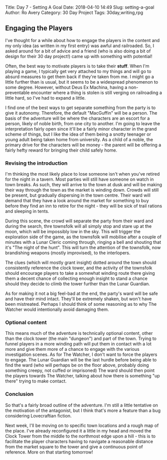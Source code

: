 Title: Day 7 - Setting A Goal
Date: 2018-04-10 14:49
Slug: setting-a-goal
Author: Ro Avery
Category: 30 Day Project
Tags: 30day,writing,rpg

## Engaging the Players

I've thought for a while about how to engage the players in the content and my only idea (as written in my first entry) was awful and railroaded. So, I asked around for a bit of advice and a friend (who is also doing a bit of design for their 30 day project!) came up with something with potential!

Often, the best way to motivate players is to take their **stuff**. When I'm playing a game, I typically get very attached to my things and will go to absurd measures to get them back if they're taken from me. I might go a little further than is usual, but it seems to be a widespread phenomenon to some degree. However, without Deus Ex Machina, having a non-preventable encounter where a thing is stolen is still verging on railroading a little hard, so I've had to expand a little.

I find one of the best ways to get separate something from the party is to give it autonomy. Therefore, the default "MacGuffin" will be a person. The basis of the adventure will be where the characters are an escort for a person, likely of noble birth, from one city to another. I'm going to leave the interpretation fairly open since it'll be a fairly minor character in the grand scheme of things, but I like the idea of them being a snotty teenager or young adult being taken home from university. As a child of a noble, the primary drive for the characters will be money - the parent will be offering a fairly hefty reward for bringing their child safely home.

### Revising the introduction

I'm thinking the most likely place to lose someone isn't when you've retired for the night in a tavern. Most parties will still have someone on watch in town breaks. As such, they will arrive to the town at dusk and will be making their way through the town as the market is winding down. Crowds will still be present, but gradually dispersing in the town centre. Their ward will demand that they have a look around the market for something to buy before they find an inn to retire for the night - they will be sick of trail rations and sleeping in tents.

During this scene, the crowd will separate the party from their ward and during the search, thre townsfolk will all simply stop and stare up at the moon, which will be impossibly low in the sky. This will trigger the exploration side of the game, as the townsfolk will mobilise after a couple of minutes with a Lunar Cleric coming through, ringing a bell and shouting that it's "The night of the hunt". This will turn the attention of the townsfolk, now brandishing weapons (mostly improvised), to the interlopers. 

The clues (which will mostly grant insight) dotted around the town should consistently reference the clock tower, and the activity of the townsfolk should encourage players to take a somewhat winding route there giving them a decent chance of collecting enough insight to stand a chance should they decide to climb the tower further than the Lunar Guardian.

As for making it not a big feel-bad at the end, the party's ward will be safe and have their mind intact. They'll be extremely shaken, but won't have been mistreated. Perhaps I should think of some reasoning as to why The Watcher would intentionally avoid damaging them.

### Optional content

This means much of the adventure is technically optional content, other than the clock tower (the main "dungeon") and part of the town. Trying to funnel players in a more winding path will put them in contact with a lot more and give them more of a chance to engage with the various investigation scenes. As for The Watcher, I don't want to force the players to engage. The Lunar Guardian will be the last hurdle before being able to find the ward (who will perhaps be on the floor above, probably doing something creepy, not cuffed or imprisoned) The ward should then point the players towards The Watcher, talking about how there is something "up there" trying to make contact.

### Conclusion

So that's a fairly broad outline of the adventure. I'm still a little tentative on the motivation of the antagonist, but I think that's more a feature than a bug considering Lovecraftian fiction.

Next week, I'll be moving on to specific town locations and a rough map of the place. I've already reconfigured it a little in my head and moved the Clock Tower from the middle to the northmost edge upon a hill - this is to facilitate the player characters having to navigate a reasonable distance from the market square to the tower and give a continuous point of reference. More on that starting tomorrow!
